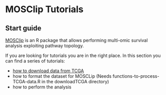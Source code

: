 # MOSClip Tutorials

## Start guide

[MOSClip](https://caluralab.github.io/MOSClipTutorials/) is an R package that allows performing multi-omic survival analysis exploiting pathway topology.

If you are looking for tutorials you are in the right place.
In this section you can find a series of tutorials:

- [how to download data from TCGA](https://caluralab.github.io/MOSClipTutorials/downloadData.html)
- how to format the dataset for MOSCLip (Needs functions-to-process-TCGA-data.R in the downloadTCGA directory)
- how to perform the analysis
